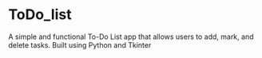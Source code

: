 # ToDo_list
A simple and functional To-Do List app that allows users to add, mark, and delete tasks. Built using Python and Tkinter 
